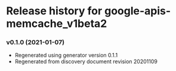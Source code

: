 # Release history for google-apis-memcache_v1beta2

### v0.1.0 (2021-01-07)

* Regenerated using generator version 0.1.1
* Regenerated from discovery document revision 20201109

